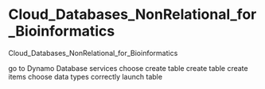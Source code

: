 # Cloud_Databases_NonRelational_for_Bioinformatics
Cloud_Databases_NonRelational_for_Bioinformatics

go to Dynamo Database services
choose  create table
create table
create items
choose data types correctly
launch table
